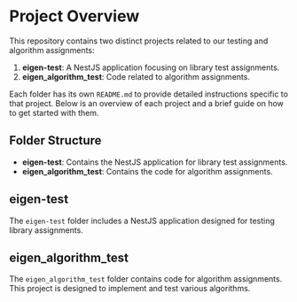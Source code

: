 # Project Overview

This repository contains two distinct projects related to our testing and algorithm assignments:

1. **eigen-test**: A NestJS application focusing on library test assignments.
2. **eigen_algorithm_test**: Code related to algorithm assignments.

Each folder has its own `README.md` to provide detailed instructions specific to that project. Below is an overview of each project and a brief guide on how to get started with them.

## Folder Structure

- **eigen-test**: Contains the NestJS application for library test assignments.
- **eigen_algorithm_test**: Contains the code for algorithm assignments.

## eigen-test

The `eigen-test` folder includes a NestJS application designed for testing library assignments. 

## eigen_algorithm_test

The `eigen_algorithm_test` folder contains code for algorithm assignments. This project is designed to implement and test various algorithms.
